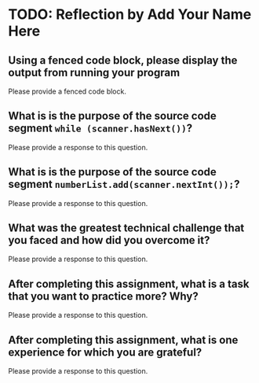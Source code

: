 # TODO: Reflection by Add Your Name Here

## Using a fenced code block, please display the output from running your program

Please provide a fenced code block.

## What is is the purpose of the source code segment `while (scanner.hasNext())`?

Please provide a response to this question.

## What is is the purpose of the source code segment `numberList.add(scanner.nextInt());`?

Please provide a response to this question.

## What was the greatest technical challenge that you faced and how did you overcome it?

Please provide a response to this question.

## After completing this assignment, what is a task that you want to practice more? Why?

Please provide a response to this question.

## After completing this assignment, what is one experience for which you are grateful?

Please provide a response to this question.
